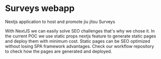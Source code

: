 # Surveys webapp
Nextjs application to host and promote jiu jitsu Surveys

With NextJS we can easily solve SEO challenges that's why we chose it. In the current POC we
use static props nextjs feature to generate static pages and deploy them with minimum cost. Static 
pages can be SEO optimized without losing SPA framework advantages. Check our workflow repository
to check how the pages are generated and deployed. 
